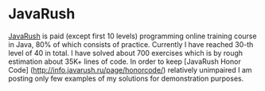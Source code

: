 # JavaRush 
[JavaRush](http://javarush.ru/) is paid (except first 10 levels) programming online training course in Java, 80% of which consists of practice. Currently I have reached 30-th level of 40 in total. I have solved about 700 exercises which is by rough estimation about 35K+ lines of code. In order to keep [JavaRush Honor Code] (http://info.javarush.ru/page/honorcode/) relatively unimpaired I am posting only few examples of my solutions for demonstration purposes.
